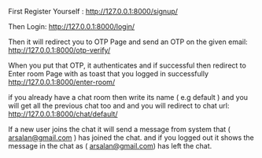First Register Yourself :
http://127.0.0.1:8000/signup/

Then Login:
http://127.0.0.1:8000/login/

Then it will redirect you to OTP Page and send an OTP on the given email:
http://127.0.0.1:8000/otp-verify/

When you put that OTP, it authenticates and if successful then redirect to Enter room Page with as toast that you logged in successfully
http://127.0.0.1:8000/enter-room/

if you already have a chat room then write its name ( e.g default ) and you will get all the previous chat too and and you will redirect to chat url:
http://127.0.0.1:8000/chat/default/

If a new user joins the chat it will send a message from system that ( arsalan@gmail.com ) has joined the chat. and if you logged out it shows the message in the chat as ( arsalan@gmail.com) has left the chat.
